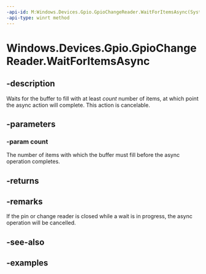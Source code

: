 ```yaml
---
-api-id: M:Windows.Devices.Gpio.GpioChangeReader.WaitForItemsAsync(System.Int32)
-api-type: winrt method
---
```


<!-- Method syntax.
public IAsyncAction GpioChangeReader.WaitForItemsAsync(Int32 count)
-->

# Windows.Devices.Gpio.GpioChangeReader.WaitForItemsAsync

## -description
Waits for the buffer to fill with at least *count* number of items, at which point the async action will complete. This action is cancelable.

## -parameters

### -param count
The number of items with which the buffer must fill before the async operation completes.

## -returns

## -remarks
If the pin or change reader is closed while a wait is in progress, the async operation will be cancelled.

## -see-also

## -examples

